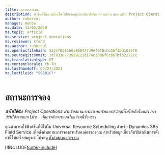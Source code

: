 ```yaml
---
title: สถานะการจอง
description: หัวข้อนี้ให้การเชื่อมโยงไปยังข้อมูลเกี่ยวกับวิธีตั้งค่าสถานะการจองสำหรับ Project Operations
author: ruhercul
manager: Annbe
ms.date: 11/05/2020
ms.topic: article
ms.service: project-operations
ms.reviewer: kfend
ms.author: ruhercul
ms.openlocfilehash: 552cf8515b6a858437d9ef0f0cbc56f1bd103878
ms.sourcegitcommit: 3d78338773929121d17ec3386f6cb67bfb2272cc
ms.translationtype: HT
ms.contentlocale: th-TH
ms.lasthandoff: 04/27/2021
ms.locfileid: "5950107"
---
```

# <a name="booking-statuses"></a>สถานะการจอง

_**นำไปใช้กับ:** Project Operations สำหรับสถานการณ์ตามทรัพยากร/วัสดุที่ไม่ได้เก็บในคลัง การปรับใช้งานแบบ Lite - จัดการกับการออกใบแจ้งหนี้ชั่วคราว_

คุณสามารถใช้ฟังก์ชันที่มีให้ใน Universal Resource Scheduling สำหรับ Dynamics 365 Field Service เพื่อตั้งค่าสถานะการจองสำหรับองค์กรของคุณ สำหรับข้อมูลเกี่ยวกับวิธีดำเนินการตั้งค่านี้ให้เสร็จสมบูรณ์ โปรดดู [ตั้งค่าสถานะการจอง](/dynamics365/field-service/set-up-booking-statuses)


[!INCLUDE[footer-include](../includes/footer-banner.md)]